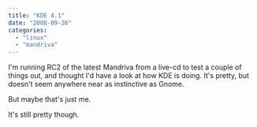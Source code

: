 ```yaml
---
title: "KDE 4.1"
date: "2008-09-26"
categories: 
  - "linux"
  - "mandriva"
---
```


I'm running RC2 of the latest Mandriva from a live-cd to test a couple of things out, and thought I'd have a look at how KDE is doing. It's pretty, but doesn't seem anywhere near as instinctive as Gnome.

But maybe that's just me.

It's still pretty though.
